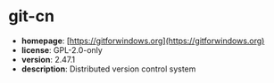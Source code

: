 # git-cn

- **homepage**: [https://gitforwindows.org](https://gitforwindows.org)
- **license**: GPL-2.0-only
- **version**: 2.47.1
- **description**: Distributed version control system

